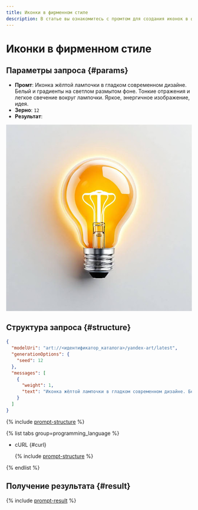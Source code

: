 ```yaml
---
title: Иконки в фирменном стиле
description: В статье вы ознакомитесь с промтом для создания иконок в фирменном стиле.
---
```


# Иконки в фирменном стиле

## Параметры запроса {#params}

* **Промт**: Иконка жёлтой лампочки в гладком современном дизайне. Белый и градиенты на светлом размытом фоне. Тонкие отражения и легкое свечение вокруг лампочки. Яркое, энергичное изображение, идея.
* **Зерно**: `12`
* **Результат**:

![brand-design-branded-icons](../../../_assets/yandexgpt/brand-design-branded-icons.jpg)

## Структура запроса {#structure}

```json
{
  "modelUri": "art://<идентификатор_каталога>/yandex-art/latest",
  "generationOptions": {
    "seed": 12
  },
  "messages": [
    {
      "weight": 1,
      "text": "Иконка жёлтой лампочки в гладком современном дизайне. Белый и градиенты на светлом размытом фоне. Тонкие отражения и легкое свечение вокруг лампочки. Яркое, энергичное изображение, идея"
    }
  ]
}
```

{% include [prompt-structure](../../../_includes/foundation-models/yandexart/api-parameters.md) %}

{% list tabs group=programming_language %}

- cURL {#curl}

  {% include [prompt-structure](../../../_includes/foundation-models/yandexart/prompt-request.md) %}

{% endlist %}

## Получение результата {#result}

{% include [prompt-result](../../../_includes/foundation-models/yandexart/prompt-result.md) %}
